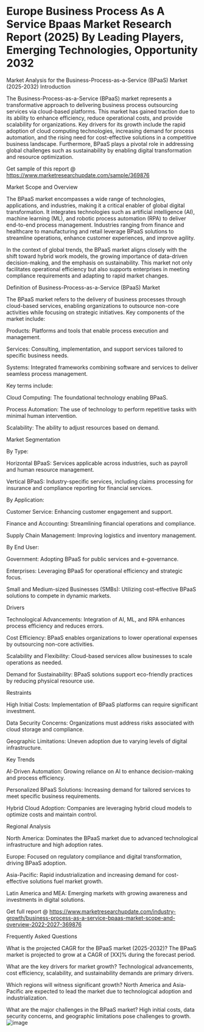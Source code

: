 # Europe Business Process As A Service Bpaas Market Research Report (2025) By Leading Players, Emerging Technologies, Opportunity 2032
Market Analysis for the Business-Process-as-a-Service (BPaaS) Market (2025-2032)
Introduction

The Business-Process-as-a-Service (BPaaS) market represents a transformative approach to delivering business process outsourcing services via cloud-based platforms. This market has gained traction due to its ability to enhance efficiency, reduce operational costs, and provide scalability for organizations. Key drivers for its growth include the rapid adoption of cloud computing technologies, increasing demand for process automation, and the rising need for cost-effective solutions in a competitive business landscape. Furthermore, BPaaS plays a pivotal role in addressing global challenges such as sustainability by enabling digital transformation and resource optimization.

Get sample of this report @ https://www.marketresearchupdate.com/sample/369876 

Market Scope and Overview

The BPaaS market encompasses a wide range of technologies, applications, and industries, making it a critical enabler of global digital transformation. It integrates technologies such as artificial intelligence (AI), machine learning (ML), and robotic process automation (RPA) to deliver end-to-end process management. Industries ranging from finance and healthcare to manufacturing and retail leverage BPaaS solutions to streamline operations, enhance customer experiences, and improve agility.

In the context of global trends, the BPaaS market aligns closely with the shift toward hybrid work models, the growing importance of data-driven decision-making, and the emphasis on sustainability. This market not only facilitates operational efficiency but also supports enterprises in meeting compliance requirements and adapting to rapid market changes.

Definition of Business-Process-as-a-Service (BPaaS) Market

The BPaaS market refers to the delivery of business processes through cloud-based services, enabling organizations to outsource non-core activities while focusing on strategic initiatives. Key components of the market include:

Products: Platforms and tools that enable process execution and management.

Services: Consulting, implementation, and support services tailored to specific business needs.

Systems: Integrated frameworks combining software and services to deliver seamless process management.

Key terms include:

Cloud Computing: The foundational technology enabling BPaaS.

Process Automation: The use of technology to perform repetitive tasks with minimal human intervention.

Scalability: The ability to adjust resources based on demand.

Market Segmentation

By Type:

Horizontal BPaaS: Services applicable across industries, such as payroll and human resource management.

Vertical BPaaS: Industry-specific services, including claims processing for insurance and compliance reporting for financial services.

By Application:

Customer Service: Enhancing customer engagement and support.

Finance and Accounting: Streamlining financial operations and compliance.

Supply Chain Management: Improving logistics and inventory management.

By End User:

Government: Adopting BPaaS for public services and e-governance.

Enterprises: Leveraging BPaaS for operational efficiency and strategic focus.

Small and Medium-sized Businesses (SMBs): Utilizing cost-effective BPaaS solutions to compete in dynamic markets.

Drivers

Technological Advancements: Integration of AI, ML, and RPA enhances process efficiency and reduces errors.

Cost Efficiency: BPaaS enables organizations to lower operational expenses by outsourcing non-core activities.

Scalability and Flexibility: Cloud-based services allow businesses to scale operations as needed.

Demand for Sustainability: BPaaS solutions support eco-friendly practices by reducing physical resource use.

Restraints

High Initial Costs: Implementation of BPaaS platforms can require significant investment.

Data Security Concerns: Organizations must address risks associated with cloud storage and compliance.

Geographic Limitations: Uneven adoption due to varying levels of digital infrastructure.

Key Trends

AI-Driven Automation: Growing reliance on AI to enhance decision-making and process efficiency.

Personalized BPaaS Solutions: Increasing demand for tailored services to meet specific business requirements.

Hybrid Cloud Adoption: Companies are leveraging hybrid cloud models to optimize costs and maintain control.

Regional Analysis

North America: Dominates the BPaaS market due to advanced technological infrastructure and high adoption rates.

Europe: Focused on regulatory compliance and digital transformation, driving BPaaS adoption.

Asia-Pacific: Rapid industrialization and increasing demand for cost-effective solutions fuel market growth.

Latin America and MEA: Emerging markets with growing awareness and investments in digital solutions.

Get full report @ https://www.marketresearchupdate.com/industry-growth/business-process-as-a-service-bpaas-market-scope-and-overview-2022-2027-369876 

Frequently Asked Questions

What is the projected CAGR for the BPaaS market (2025-2032)? The BPaaS market is projected to grow at a CAGR of [XX]% during the forecast period.

What are the key drivers for market growth? Technological advancements, cost efficiency, scalability, and sustainability demands are primary drivers.

Which regions will witness significant growth? North America and Asia-Pacific are expected to lead the market due to technological adoption and industrialization.

What are the major challenges in the BPaaS market? High initial costs, data security concerns, and geographic limitations pose challenges to growth.![image](https://github.com/user-attachments/assets/6cbf63a2-1721-4074-838b-24c772c8b1d0)

